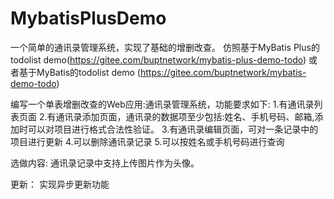 # MybatisPlusDemo
一个简单的通讯录管理系统，实现了基础的增删改查。
仿照基于MyBatis Plus的todolist demo(https://gitee.com/buptnetwork/mybatis-plus-demo-todo)
或者基于MyBatis的todolist demo (https://gitee.com/buptnetwork/mybatis-demo-todo)

编写一个单表增删改查的Web应用:通讯录管理系统，功能要求如下:
1.有通讯录列表页面
2.有通讯录添加页面，通讯录的数据项至少包括:姓名、手机号码、邮箱,添加时可以对项目进行格式合法性验证。
3.有通讯录编辑页面，可对一条记录中的项目进行更新
4.可以删除通讯录记录
5.可以按姓名或手机号码进行查询

选做内容:
通讯录记录中支持上传图片作为头像。

更新：
实现异步更新功能
